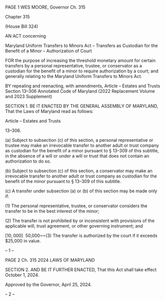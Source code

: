 PAGE 1
WES MOORE, Governor Ch. 315

Chapter 315

(House Bill 324)

AN ACT concerning

Maryland Uniform Transfers to Minors Act – Transfers as Custodian for the
Benefit of a Minor – Authorization of Court

FOR the purpose of increasing the threshold monetary amount for certain transfers by a
personal representative, trustee, or conservator as a custodian for the benefit of a
minor to require authorization by a court; and generally relating to the Maryland
Uniform Transfers to Minors Act.

BY repealing and reenacting, with amendments,
Article – Estates and Trusts
Section 13–306
Annotated Code of Maryland
(2022 Replacement Volume and 2023 Supplement)

SECTION 1. BE IT ENACTED BY THE GENERAL ASSEMBLY OF MARYLAND,
That the Laws of Maryland read as follows:

Article – Estates and Trusts

13–306.

(a) Subject to subsection (c) of this section, a personal representative or trustee
may make an irrevocable transfer to another adult or trust company as custodian for the
benefit of a minor pursuant to § 13–309 of this subtitle, in the absence of a will or under a
will or trust that does not contain an authorization to do so.

(b) Subject to subsection (c) of this section, a conservator may make an irrevocable
transfer to another adult or trust company as custodian for the benefit of the minor
pursuant to § 13–309 of this subtitle.

(c) A transfer under subsection (a) or (b) of this section may be made only if:

(1) The personal representative, trustee, or conservator considers the
transfer to be in the best interest of the minor;

(2) The transfer is not prohibited by or inconsistent with provisions of the
applicable will, trust agreement, or other governing instrument; and

[$10,000] ~~$50,000~~(3) The transfer is authorized by the court if it exceeds
$25,000 in value.

– 1 –

PAGE 2
Ch. 315 2024 LAWS OF MARYLAND

SECTION 2. AND BE IT FURTHER ENACTED, That this Act shall take effect
October 1, 2024.

Approved by the Governor, April 25, 2024.

– 2 –